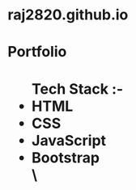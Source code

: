 # raj2820.github.io

<h1>Portfolio<h1>

<ul>
Tech Stack :-
<li> HTML </li>
<li> CSS  </li>
<li> JavaScript </li>
<li> Bootstrap </li>
\
</ul>
